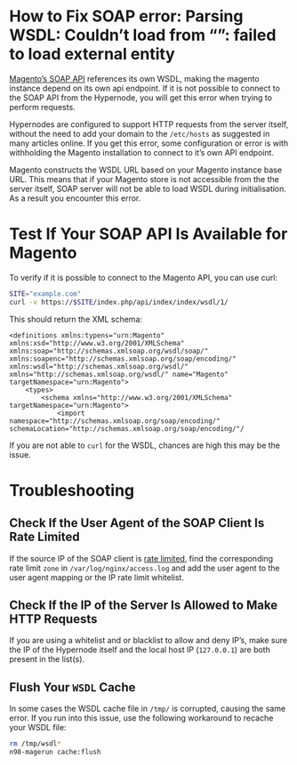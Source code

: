<!-- source: https://support.hypernode.com/en/ecommerce/magento-1/how-to-fix-soap-error-parsing-wsdl-couldn-t-load-from-failed-to-load-external-entity/ -->

# How to Fix SOAP error: Parsing WSDL: Couldn’t load from “”: failed to load external entity

[Magento’s SOAP API](https://devdocs.magento.com/guides/v2.4/get-started/soap/soap-web-api-calls.html?itm_source=devdocs&itm_medium=search_page&itm_campaign=federated_search&itm_term=soap) references its own WSDL, making the magento instance depend on its own api endpoint. If it is not possible to connect to the SOAP API from the Hypernode, you will get this error when trying to perform requests.

Hypernodes are configured to support HTTP requests from the server itself, without the need to add your domain to the `/etc/hosts` as suggested in many articles online. If you get this error, some configuration or error is with withholding the Magento installation to connect to it’s own API endpoint.

Magento constructs the WSDL URL based on your Magento instance base URL. This means that if your Magento store is not accessible from the the server itself, SOAP server will not be able to load WSDL during initialisation. As a result you encounter this error.

# Test If Your SOAP API Is Available for Magento

To verify if it is possible to connect to the Magento API, you can use curl:

```bash
SITE="example.com"
curl -v https://$SITE/index.php/api/index/index/wsdl/1/
```

This should return the XML schema:

```nginx
<definitions xmlns:typens="urn:Magento" xmlns:xsd="http://www.w3.org/2001/XMLSchema" xmlns:soap="http://schemas.xmlsoap.org/wsdl/soap/" xmlns:soapenc="http://schemas.xmlsoap.org/soap/encoding/" xmlns:wsdl="http://schemas.xmlsoap.org/wsdl/" xmlns="http://schemas.xmlsoap.org/wsdl/" name="Magento" targetNamespace="urn:Magento">
    <types>
        <schema xmlns="http://www.w3.org/2001/XMLSchema" targetNamespace="urn:Magento">
            <import namespace="http://schemas.xmlsoap.org/soap/encoding/" schemaLocation="http://schemas.xmlsoap.org/soap/encoding/"/

```

If you are not able to `curl` for the WSDL, chances are high this may be the issue.

# Troubleshooting

## Check If the User Agent of the SOAP Client Is Rate Limited

If the source IP of the SOAP client is [rate limited](https://support.hypernode.com/knowledgebase/resolving-429-many-requests/), find the corresponding rate limit `zone` in `/var/log/nginx/access.log` and add the user agent to the user agent mapping or the IP rate limit whitelist.

## Check If the IP of the Server Is Allowed to Make HTTP Requests

If you are using a whitelist and or blacklist to allow and deny IP’s, make sure the IP of the Hypernode itself and the local host IP (`127.0.0.1`) are both present in the list(s).

## Flush Your `WSDL` Cache

In some cases the WSDL cache file in `/tmp/` is corrupted, causing the same error. If you run into this issue, use the following workaround to recache your WSDL file:

```bash
rm /tmp/wsdl*
n98-magerun cache:flush
```
